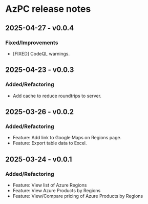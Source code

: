 # AzPC release notes

## 2025-04-27 - v0.0.4

### Fixed/Improvements

- [FIXED] CodeQL warnings.

## 2025-04-23 - v0.0.3

### Added/Refactoring

- Add cache to reduce roundtrips to server.

## 2025-03-26 - v0.0.2

### Added/Refactoring

- Feature: Add link to Google Maps on Regions page.
- Feature: Export table data to Excel.

## 2025-03-24 - v0.0.1

### Added/Refactoring

- Feature: View list of Azure Regions
- Feature: View Azure Products by Regions
- Feature: View/Compare pricing of Azure Products by Regions
